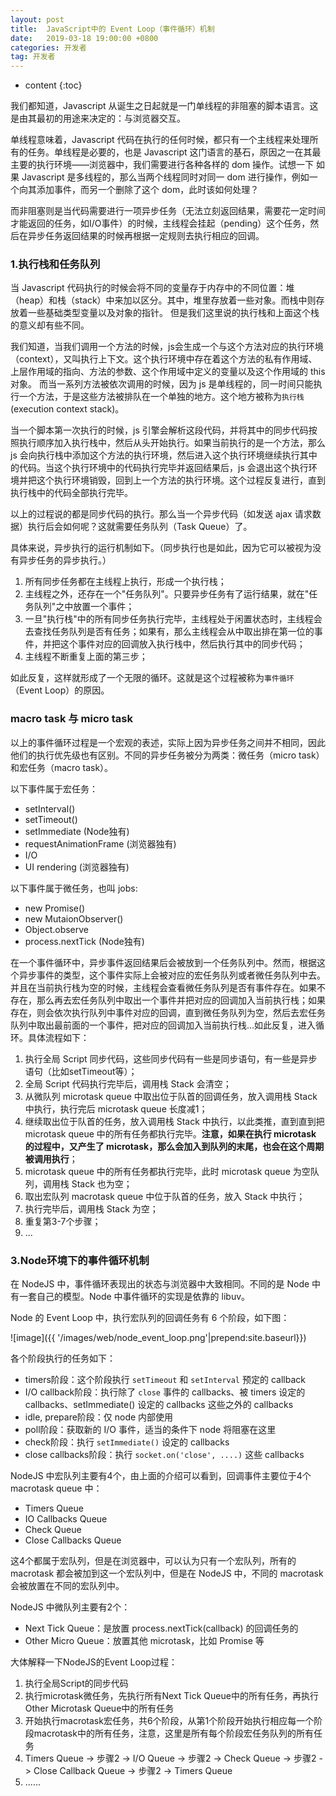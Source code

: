 ```yaml
---
layout: post
title:  JavaScript中的 Event Loop（事件循环）机制
date:   2019-03-18 19:00:00 +0800
categories: 开发者
tag: 开发者
---
```


* content
{:toc}

我们都知道，Javascript 从诞生之日起就是一门单线程的非阻塞的脚本语言。这是由其最初的用途来决定的：与浏览器交互。

单线程意味着，Javascript 代码在执行的任何时候，都只有一个主线程来处理所有的任务。单线程是必要的，也是 Javascript 这门语言的基石，原因之一在其最主要的执行环境——浏览器中，我们需要进行各种各样的 dom 操作。试想一下 如果 Javascript 是多线程的，那么当两个线程同时对同一 dom 进行操作，例如一个向其添加事件，而另一个删除了这个 dom，此时该如何处理？

而非阻塞则是当代码需要进行一项异步任务（无法立刻返回结果，需要花一定时间才能返回的任务，如I/O事件）的时候，主线程会挂起（pending）这个任务，然后在异步任务返回结果的时候再根据一定规则去执行相应的回调。

### 1.执行栈和任务队列

当 Javascript 代码执行的时候会将不同的变量存于内存中的不同位置：堆（heap）和栈（stack）中来加以区分。其中，堆里存放着一些对象。而栈中则存放着一些基础类型变量以及对象的指针。 但是我们这里说的执行栈和上面这个栈的意义却有些不同。

我们知道，当我们调用一个方法的时候，js会生成一个与这个方法对应的执行环境（context），又叫执行上下文。这个执行环境中存在着这个方法的私有作用域、上层作用域的指向、方法的参数、这个作用域中定义的变量以及这个作用域的 this 对象。 而当一系列方法被依次调用的时候，因为 js 是单线程的，同一时间只能执行一个方法，于是这些方法被排队在一个单独的地方。这个地方被称为`执行栈`(execution context stack)。

当一个脚本第一次执行的时候，js 引擎会解析这段代码，并将其中的同步代码按照执行顺序加入执行栈中，然后从头开始执行。如果当前执行的是一个方法，那么 js 会向执行栈中添加这个方法的执行环境，然后进入这个执行环境继续执行其中的代码。当这个执行环境中的代码执行完毕并返回结果后，js 会退出这个执行环境并把这个执行环境销毁，回到上一个方法的执行环境。这个过程反复进行，直到执行栈中的代码全部执行完毕。

以上的过程说的都是同步代码的执行。那么当一个异步代码（如发送 ajax 请求数据）执行后会如何呢？这就需要任务队列（Task Queue）了。

具体来说，异步执行的运行机制如下。（同步执行也是如此，因为它可以被视为没有异步任务的异步执行。）

1. 所有同步任务都在主线程上执行，形成一个执行栈；
2. 主线程之外，还存在一个"任务队列"。只要异步任务有了运行结果，就在"任务队列"之中放置一个事件；
3. 一旦"执行栈"中的所有同步任务执行完毕，主线程处于闲置状态时，主线程会去查找任务队列是否有任务；如果有，那么主线程会从中取出排在第一位的事件，并把这个事件对应的回调放入执行栈中，然后执行其中的同步代码；
4. 主线程不断重复上面的第三步；

如此反复，这样就形成了一个无限的循环。这就是这个过程被称为`事件循环`（Event Loop）的原因。

### macro task 与 micro task

以上的事件循环过程是一个宏观的表述，实际上因为异步任务之间并不相同，因此他们的执行优先级也有区别。不同的异步任务被分为两类：微任务（micro task）和宏任务（macro task）。

以下事件属于宏任务：

* setInterval()
* setTimeout()
* setImmediate (Node独有)
* requestAnimationFrame (浏览器独有)
* I/O
* UI rendering (浏览器独有)

以下事件属于微任务，也叫 jobs:

* new Promise()
* new MutaionObserver()
* Object.observe
* process.nextTick (Node独有)

在一个事件循环中，异步事件返回结果后会被放到一个任务队列中。然而，根据这个异步事件的类型，这个事件实际上会被对应的宏任务队列或者微任务队列中去。并且在当前执行栈为空的时候，主线程会查看微任务队列是否有事件存在。如果不存在，那么再去宏任务队列中取出一个事件并把对应的回调加入当前执行栈；如果存在，则会依次执行队列中事件对应的回调，直到微任务队列为空，然后去宏任务队列中取出最前面的一个事件，把对应的回调加入当前执行栈...如此反复，进入循环。具体流程如下：

1. 执行全局 Script 同步代码，这些同步代码有一些是同步语句，有一些是异步语句（比如setTimeout等）；
2. 全局 Script 代码执行完毕后，调用栈 Stack 会清空；
3. 从微队列 microtask queue 中取出位于队首的回调任务，放入调用栈 Stack 中执行，执行完后 microtask queue 长度减1；
4. 继续取出位于队首的任务，放入调用栈 Stack 中执行，以此类推，直到直到把 microtask queue 中的所有任务都执行完毕。**注意，如果在执行 microtask 的过程中，又产生了 microtask，那么会加入到队列的末尾，也会在这个周期被调用执行**；
5. microtask queue 中的所有任务都执行完毕，此时 microtask queue 为空队列，调用栈 Stack 也为空；
6. 取出宏队列 macrotask queue 中位于队首的任务，放入 Stack 中执行；
7. 执行完毕后，调用栈 Stack 为空；
8. 重复第3-7个步骤；
9. ...

### 3.Node环境下的事件循环机制

在 NodeJS 中，事件循环表现出的状态与浏览器中大致相同。不同的是 Node 中有一套自己的模型。Node 中事件循环的实现是依靠的 libuv。

Node 的 Event Loop 中，执行宏队列的回调任务有 6 个阶段，如下图：

![image]({{ '/images/web/node_event_loop.png'|prepend:site.baseurl}})

各个阶段执行的任务如下：

* timers阶段：这个阶段执行 `setTimeout` 和 `setInterval` 预定的 callback
* I/O callback阶段：执行除了 `close` 事件的 callbacks、被 timers 设定的 callbacks、setImmediate() 设定的 callbacks 这些之外的 callbacks
* idle, prepare阶段：仅 node 内部使用
* poll阶段：获取新的 I/O 事件，适当的条件下 node 将阻塞在这里
* check阶段：执行 `setImmediate()` 设定的 callbacks
* close callbacks阶段：执行 `socket.on('close', ....)` 这些 callbacks

NodeJS 中宏队列主要有4个，由上面的介绍可以看到，回调事件主要位于4个 macrotask queue 中：

* Timers Queue
* IO Callbacks Queue
* Check Queue
* Close Callbacks Queue

这4个都属于宏队列，但是在浏览器中，可以认为只有一个宏队列，所有的 macrotask 都会被加到这一个宏队列中，但是在 NodeJS 中，不同的 macrotask 会被放置在不同的宏队列中。

NodeJS 中微队列主要有2个：

* Next Tick Queue：是放置 process.nextTick(callback) 的回调任务的
* Other Micro Queue：放置其他 microtask，比如 Promise 等

大体解释一下NodeJS的Event Loop过程：

1. 执行全局Script的同步代码
2. 执行microtask微任务，先执行所有Next Tick Queue中的所有任务，再执行Other Microtask Queue中的所有任务
3. 开始执行macrotask宏任务，共6个阶段，从第1个阶段开始执行相应每一个阶段macrotask中的所有任务，注意，这里是所有每个阶段宏任务队列的所有任务
4. Timers Queue -> 步骤2 -> I/O Queue -> 步骤2 -> Check Queue -> 步骤2 -> Close Callback Queue -> 步骤2 -> Timers Queue
5. ......